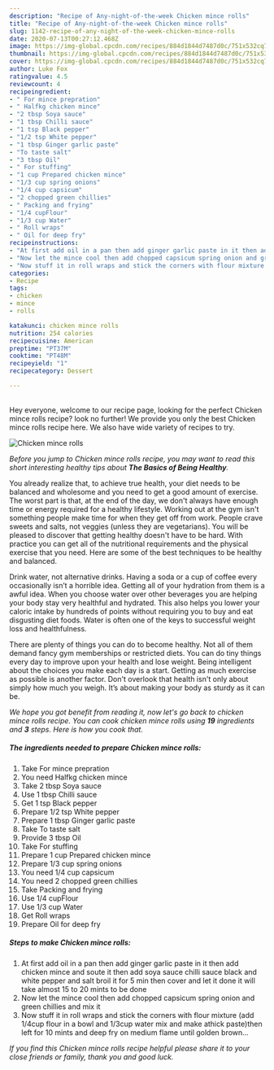 ```yaml
---
description: "Recipe of Any-night-of-the-week Chicken mince rolls"
title: "Recipe of Any-night-of-the-week Chicken mince rolls"
slug: 1142-recipe-of-any-night-of-the-week-chicken-mince-rolls
date: 2020-07-13T00:27:12.468Z
image: https://img-global.cpcdn.com/recipes/884d1844d7487d0c/751x532cq70/chicken-mince-rolls-recipe-main-photo.jpg
thumbnail: https://img-global.cpcdn.com/recipes/884d1844d7487d0c/751x532cq70/chicken-mince-rolls-recipe-main-photo.jpg
cover: https://img-global.cpcdn.com/recipes/884d1844d7487d0c/751x532cq70/chicken-mince-rolls-recipe-main-photo.jpg
author: Luke Fox
ratingvalue: 4.5
reviewcount: 4
recipeingredient:
- " For mince prepration"
- " Halfkg chicken mince"
- "2 tbsp Soya sauce"
- "1 tbsp Chilli sauce"
- "1 tsp Black pepper"
- "1/2 tsp White pepper"
- "1 tbsp Ginger garlic paste"
- "To taste salt"
- "3 tbsp Oil"
- " For stuffing"
- "1 cup Prepared chicken mince"
- "1/3 cup spring onions"
- "1/4 cup capsicum"
- "2 chopped green chillies"
- " Packing and frying"
- "1/4 cupFlour"
- "1/3 cup Water"
- " Roll wraps"
- " Oil for deep fry"
recipeinstructions:
- "At first add oil in a pan then add ginger garlic paste in it then add chicken mince and soute it then add soya sauce chilli sauce black and white pepper and salt broil it for 5 min then cover and let it done it will take almost 15 to 20 mints to be done"
- "Now let the mince cool then add chopped capsicum spring onion and green chillies and mix it"
- "Now stuff it in roll wraps and stick the corners with flour mixture (add 1/4cup flour in a bowl and 1/3cup water mix and make athick paste)then left for 10 mints and deep fry on medium flame until golden brown..."
categories:
- Recipe
tags:
- chicken
- mince
- rolls

katakunci: chicken mince rolls 
nutrition: 254 calories
recipecuisine: American
preptime: "PT37M"
cooktime: "PT48M"
recipeyield: "1"
recipecategory: Dessert

---
```

<br>
Hey everyone, welcome to our recipe page, looking for the perfect Chicken mince rolls recipe? look no further! We provide you only the best Chicken mince rolls recipe here. We also have wide variety of recipes to try.
<br>


![Chicken mince rolls](https://img-global.cpcdn.com/recipes/884d1844d7487d0c/751x532cq70/chicken-mince-rolls-recipe-main-photo.jpg)

<i>Before you jump to Chicken mince rolls recipe, you may want to read this short interesting healthy tips about <strong>The Basics of Being Healthy</strong>.</i>

You already realize that, to achieve true health, your diet needs to be balanced and wholesome and you need to get a good amount of exercise. The worst part is that, at the end of the day, we don't always have enough time or energy required for a healthy lifestyle. Working out at the gym isn't something people make time for when they get off from work. People crave sweets and salts, not veggies (unless they are vegetarians). You will be pleased to discover that getting healthy doesn't have to be hard. With practice you can get all of the nutritional requirements and the physical exercise that you need. Here are some of the best techniques to be healthy and balanced.

Drink water, not alternative drinks. Having a soda or a cup of coffee every occasionally isn’t a horrible idea. Getting all of your hydration from them is a awful idea. When you choose water over other beverages you are helping your body stay very healthful and hydrated. This also helps you lower your caloric intake by hundreds of points without requiring you to buy and eat disgusting diet foods. Water is often one of the keys to successful weight loss and healthfulness.

There are plenty of things you can do to become healthy. Not all of them demand fancy gym memberships or restricted diets. You can do tiny things every day to improve upon your health and lose weight. Being intelligent about the choices you make each day is a start. Getting as much exercise as possible is another factor. Don't overlook that health isn't only about simply how much you weigh. It’s about making your body as sturdy as it can be. 


<i>We hope you got benefit from reading it, now let's go back to chicken mince rolls recipe. You can cook chicken mince rolls using <strong>19</strong> ingredients and <strong>3</strong> steps. Here is how you cook that.
</i>

##### The ingredients needed to prepare Chicken mince rolls:

1. Take  For mince prepration
1. You need  Halfkg chicken mince
1. Take 2 tbsp Soya sauce
1. Use 1 tbsp Chilli sauce
1. Get 1 tsp Black pepper
1. Prepare 1/2 tsp White pepper
1. Prepare 1 tbsp Ginger garlic paste
1. Take To taste salt
1. Provide 3 tbsp Oil
1. Take  For stuffing
1. Prepare 1 cup Prepared chicken mince
1. Prepare 1/3 cup spring onions
1. You need 1/4 cup capsicum
1. You need 2 chopped green chillies
1. Take  Packing and frying
1. Use 1/4 cupFlour
1. Use 1/3 cup Water
1. Get  Roll wraps
1. Prepare  Oil for deep fry


##### Steps to make Chicken mince rolls:

1. At first add oil in a pan then add ginger garlic paste in it then add chicken mince and soute it then add soya sauce chilli sauce black and white pepper and salt broil it for 5 min then cover and let it done it will take almost 15 to 20 mints to be done
1. Now let the mince cool then add chopped capsicum spring onion and green chillies and mix it
1. Now stuff it in roll wraps and stick the corners with flour mixture (add 1/4cup flour in a bowl and 1/3cup water mix and make athick paste)then left for 10 mints and deep fry on medium flame until golden brown...


<i>If you find this Chicken mince rolls recipe helpful please share it to your close friends or family, thank you and good luck.</i>
